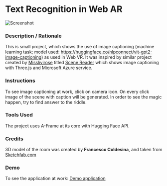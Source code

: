 # Text Recognition in Web AR
![Screenshot](files/screenshot.gif)

### **Description / Rationale**
This is small project, which shows the use of image captioning (machine learning task; model used: https://huggingface.co/nlpconnect/vit-gpt2-image-captioning) as used in Web VR. It was inspired by similar project created by [Misslivirose](https://github.com/misslivirose) titled [Scene Reader](https://github.com/misslivirose/scene-reader) which shows image captioning with Three.js and Microsoft Azure service.

### **Instructions**
To see image captioning at work, click on camera icon. On every click image of the scene with caption will be generated. 
In order to see the magic happen, try to find answer to the riddle. 


### **Tools Used**
The project uses A-Frame at its core with Hugging Face API. 

### **Credits**
<p>3D model of the room was created by <b>Francesco Coldesina</b>, and taken from <a href="https://sketchfab.com/3d-models/big-room-0b5da073be88481091dbef7e55f1d180">Sketchfab.com</a></p>

### **Demo**
To see the application at work: [Demo application](https://image-captioning.glitch.me/)
